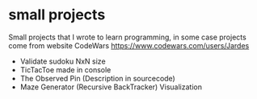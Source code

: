 # small projects
Small projects that I wrote to learn programming,
in some case projects come from website CodeWars https://www.codewars.com/users/Jardes

- Validate sudoku NxN size
- TicTacToe made in console
- The Observed Pin (Description in sourcecode)
- Maze Generator (Recursive BackTracker) Visualization
